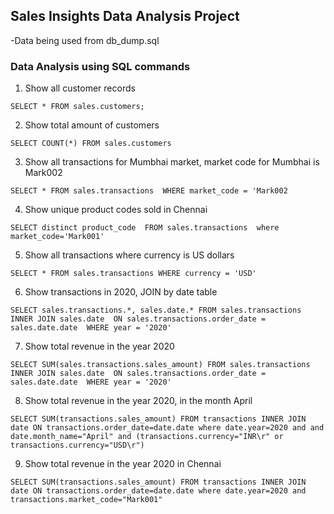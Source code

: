 ## Sales Insights Data Analysis Project 
-Data being used from db_dump.sql 
### Data Analysis using SQL commands 
1. Show all customer records 

`SELECT * FROM sales.customers;`

2. Show total amount of customers

`SELECT COUNT(*) FROM sales.customers`

3. Show all transactions for Mumbhai market, market code for Mumbhai is Mark002

`SELECT * FROM sales.transactions 
WHERE market_code = 'Mark002`

4. Show unique product codes sold in Chennai 

`SELECT distinct product_code 
FROM sales.transactions 
where market_code='Mark001'`

5. Show all transactions where currency is US dollars 

`SELECT * FROM sales.transactions
WHERE currency = 'USD'`

6. Show transactions in 2020, JOIN by date table 

`SELECT sales.transactions.*, sales.date.*
FROM sales.transactions 
INNER JOIN sales.date 
ON sales.transactions.order_date = sales.date.date 
WHERE year = '2020'`

7. Show total revenue in the year 2020

`SELECT SUM(sales.transactions.sales_amount)
FROM sales.transactions 
INNER JOIN sales.date 
ON sales.transactions.order_date = sales.date.date 
WHERE year = '2020'`

8. Show total revenue in the year 2020, in the month April 

`SELECT SUM(transactions.sales_amount) FROM transactions INNER JOIN date ON transactions.order_date=date.date where date.year=2020 and and date.month_name="April" and (transactions.currency="INR\r" or transactions.currency="USD\r")`

9. Show total revenue in the year 2020 in Chennai 

`SELECT SUM(transactions.sales_amount) FROM transactions INNER JOIN date ON transactions.order_date=date.date where date.year=2020 and transactions.market_code="Mark001"`

